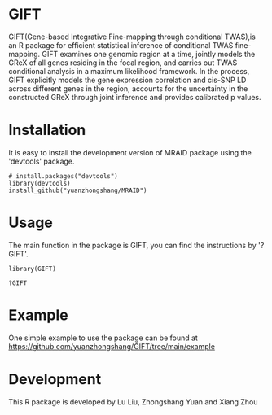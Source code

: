 # GIFT

GIFT(Gene-based Integrative Fine-mapping through conditional TWAS),is an R package for efficient statistical inference of conditional TWAS fine-mapping. GIFT examines one genomic region at a time, jointly models the GReX of all genes residing in the focal region, and carries out TWAS conditional analysis in a maximum likelihood framework. In the process, GIFT explicitly models the gene expression correlation and cis-SNP LD across different genes in the region, accounts for the uncertainty in the constructed GReX through joint inference and provides calibrated p values.

# Installation
It is easy to install the development version of MRAID package using the 'devtools' package. 

```
# install.packages("devtools")
library(devtools)
install_github("yuanzhongshang/MRAID")
```
# Usage
The main function in the package is GIFT, you can find the instructions by '?GIFT'.
```
library(GIFT)

?GIFT
```

# Example
One simple example to use the package can be found at https://github.com/yuanzhongshang/GIFT/tree/main/example

# Development
This R package is developed by Lu Liu, Zhongshang Yuan and Xiang Zhou
